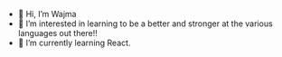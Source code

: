- 👋 Hi, I’m Wajma
- 👀 I’m interested in learning to be a better and stronger at the various languages out there!! 
- 🌱 I’m currently learning React. 

<!---
WNiazi/WNiazi is a ✨ special ✨ repository because its `README.md` (this file) appears on your GitHub profile.
You can click the Preview link to take a look at your changes.
--->
